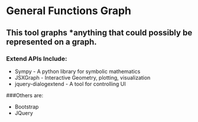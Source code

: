 # General Functions Graph

## This tool graphs *anything that could possibly be represented on a graph.

### Extend APIs Include:
* Sympy - A python library for symbolic mathematics
* JSXGraph - Interactive Geometry, plotting, visualization
* jquery-dialogextend - A tool for controlling UI

###Others are:
* Bootstrap
* JQuery